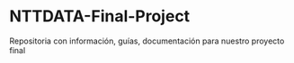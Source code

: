 # NTTDATA-Final-Project
Repositoria con información, guías, documentación para nuestro proyecto final
